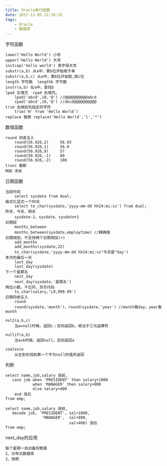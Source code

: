```yaml
---
title: Oracle单行函数
date: 2017-11-05 22:18:33
tags:
	- Oracle
	- 数据库
---
```

字符函数
    
    lower('Hello World') 小写
    upper('Hello World') 大写
    initcap('hello world') 首字母大写
    substr(a,b) 从a中，第b位开始取子串
    substr(a,b,c) 从a中，第b位开始取,取c位
    length 字符数  lengthb 字节数
    instr(a,b) 在a中，查找b
    lpad 左填充  rpad 右填充。
        lpad('abcd',10,'@') //@@@@@@@@@@abcd 
        rpad('abcd',10,'@') //abcd@@@@@@@@@@
    trim 去掉前后指定的字符
        trim('H' from 'Hello World')
    replace 替换 replace('Hello World','l','*')

<!-- more -->
数值函数

    round 四舍五入
        round(56.926,2)     56.93
        round(56.926,1)     56.9
        round(56.926,0)     57
        round(56.926,-1)    60
        round(56.926,-2)    100
    trunc 截断
    MOD 求余

日期函数

    当前时间
        select sysdate from dual;
    格式化显式一个时间
        select to_char(sysdate,'yyyy-mm-dd hh24:mi:ss') from dual;
    昨天、今天、明天            
        sysdate-1、sysdate、sysdate+1
    日期段
        months_between
        months_between(sysdate,employtime) //精确值
    日期相加，不支持两个日期相加(+)
        add_months 
        add_months(sysdate,22)
        to_char(sysdate,'yyyy-mm-dd hh24:mi:ss"今天是"day')
    本月的最后一天
        last_day
        last_day(sysdate)
    下一个星期五
        next_day
        next_day(sysdate,'星期五')
    两位小数，千位符，货币代码
        to_char(salary,'L9,999.99')
    日期四舍五入
        round   
        round(sysdate,'month')、round(sysdate,'year') //month看day，year看month
    
    nvl2(a,b,c) 
        当a=null时候，返回c；否则返回b，相当于三元运算符
    
    nullif(a,b)
        当a=b时候，返回null，否则返回a
    
    coalesce
        从左到右找到第一个不为null的值并返回
    
判断

    select name,job,salary 涨前,
       case job when 'PRESIDENT' then salary+1000
                when 'MANAGER' then salary+800
                else salary+400
        end 涨后
    from emp;

    select name,job,salary 涨前,
       decode job, 'PRESIDENT', sal+1000,
                    'MANAGER',  sal+800,
                                sal+400) 涨后
    from emp;

next_day的应用
   
    每个星期一自动备份数据
    1、分布式数据库
    2、快照
